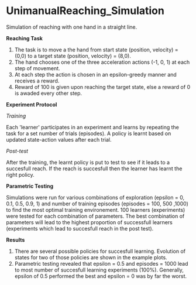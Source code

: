 # UnimanualReaching_Simulation
Simulation of reaching with one hand in a straight line.

**Reaching Task**
1. The task is to move a the hand from start state (position, velocity) = (0,0) to a target state (position, velocity) = (8,0).
2. The hand chooses one of the three acceleration actions  (-1, 0, 1) at each step of movement.
3. At each step the action is chosen in an epsilon-greedy manner and receives a reward.
4. Reward of 100 is given upon reaching the target state, else a reward of 0  is awaded every other step.


**Experiment Protocol**

_Training_

Each 'learner' participates in an experiment and learns by repeating the task for a set number of trials (episodes). A policy is learnt based on updated state-action values after each trial.

_Post-test_

After the training, the learnt policy is put to test to see if it leads to a succesfull reach. If the reach is succesfull then the learner has learnt the right policy. 

**Parametric Testing**

Simulations were run for various combinations of exploration (epsilon = 0, 0.1, 0.5, 0.9, 1) and number of training episodes (episodes = 100, 500 ,1000) to find the most optimal training environement. 
100 learners (experiments) were tested for each combination of parameters.
The best combination of parameters will lead to the highest proportion of successfull learners (experiments which lead to succesfull reach in the post test). 

**Results**

1. There are several possible policies for succesfull learning. Evolution of states for two of those policies are shown in the example plots.
2. Parametric testing revealed that epsilon = 0.5 and episodes = 1000 lead to most number of succesfull learning experiments (100%). Generally, epsilon of 0.5 performed the best and epsilon = 0 was by far the worst.
